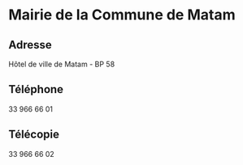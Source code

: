 # Mairie de la Commune de Matam

**Adresse**
-----------

Hôtel de ville de Matam - BP 58

**Téléphone**
-------------

33 966 66 01

**Télécopie**
-------------

33 966 66 02